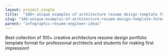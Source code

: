 ```yaml
---
layout: project_single
title:  "100+ unique examples of architecture resume design template formats"
slug: "100-unique-examples-of-architecture-resume-design-template-formats"
parent: "infographic-resume-engineer-ideas"
---
```

Best collection of 100+ creative architecture resume design portfolio template format for professional architects and students for making first impression!